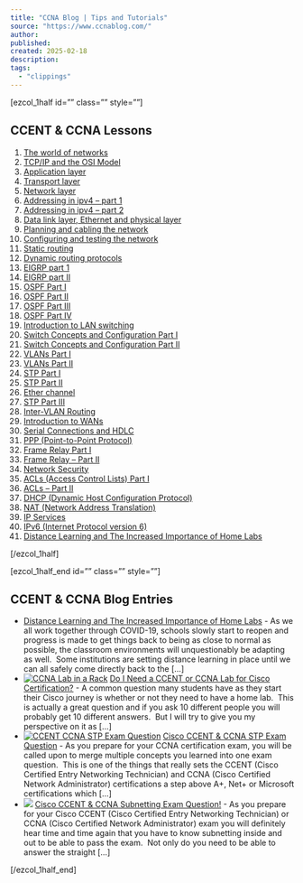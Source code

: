 ```yaml
---
title: "CCNA Blog | Tips and Tutorials"
source: "https://www.ccnablog.com/"
author:
published:
created: 2025-02-18
description:
tags:
  - "clippings"
---
```

\[ezcol\_1half id=”” class=”” style=””\]

## CCENT & CCNA Lessons

1. [The world of networks](https://www.ccnablog.com/the-world-of-networks/)
2. [TCP/IP and the OSI Model](https://www.ccnablog.com/tcpip-and-the-osi-model/)
3. [Application layer](https://www.ccnablog.com/application-layer/)
4. [Transport layer](https://www.ccnablog.com/transport-layer/)
5. [Network layer](https://www.ccnablog.com/network-layer/)
6. [Addressing in ipv4 – part 1](https://www.ccnablog.com/addressing-in-ipv4-part-1/)
7. [Addressing in ipv4 – part 2](https://www.ccnablog.com/addressing-in-ipv4-part-2/)
8. [Data link layer, Ethernet and physical layer](https://www.ccnablog.com/data-link-layer-ethernet-and-physical-layer/)
9. [Planning and cabling the network](https://www.ccnablog.com/planning-and-cabling-the-network/)
10. [Configuring and testing the network](https://www.ccnablog.com/configuring-and-testing-the-network/)
11. [Static routing](https://www.ccnablog.com/static-routing/)
12. [Dynamic routing protocols](https://www.ccnablog.com/dynamic-routing-protocols/)
13. [EIGRP part 1](https://www.ccnablog.com/eigrp-part-1/)
14. [EIGRP part II](https://www.ccnablog.com/eigrp-part-two/)
15. [OSPF Part I](https://www.ccnablog.com/ospf-part-1/)
16. [OSPF Part II](https://www.ccnablog.com/ospf-part-2/)
17. [OSPF Part III](https://www.ccnablog.com/ospf-part-iii/)
18. [OSPF Part IV](https://www.ccnablog.com/ospf-part-iv/)
19. [Introduction to LAN switching](https://www.ccnablog.com/introduction-to-lan-switching/)
20. [Switch Concepts and Configuration Part I](https://www.ccnablog.com/switch-concepts-and-configuration/)
21. [Switch Concepts and Configuration Part II](https://www.ccnablog.com/switch-concepts-and-configuration-part-ii/)
22. [VLANs Part I](https://www.ccnablog.com/vlans-part-i/)
23. [VLANs Part II](https://www.ccnablog.com/vlans-part-ii/)
24. [STP Part I](https://www.ccnablog.com/stp-part-i/)
25. [STP Part II](https://www.ccnablog.com/stp-part-ii/)
26. [Ether channel](https://www.ccnablog.com/ether-channel/)
27. [STP Part III](https://www.ccnablog.com/stp-part-iii/)
28. [Inter-VLAN Routing](https://www.ccnablog.com/inter-vlan-routing/)
29. [Introduction to WANs](https://www.ccnablog.com/introduction-to-wans/)
30. [Serial Connections and HDLC](https://www.ccnablog.com/serial-connections-and-hdlc/)
31. [PPP (Point-to-Point Protocol)](https://www.ccnablog.com/ppp-point-to-point-protocol/)
32. [Frame Relay Part I](https://www.ccnablog.com/frame-relay-part-i/)
33. [Frame Relay – Part II](https://www.ccnablog.com/frame-relay-part-ii/)
34. [Network Security](https://www.ccnablog.com/network-security/)
35. [ACLs (Access Control Lists) Part I](https://www.ccnablog.com/acls-access-control-lists-part-i/)
36. [ACLs – Part II](https://www.ccnablog.com/acls-part-ii/)
37. [DHCP (Dynamic Host Configuration Protocol)](https://www.ccnablog.com/dhcp-dynamic-host-configuration-protocol/)
38. [NAT (Network Address Translation)](https://www.ccnablog.com/nat-network-address-translation/)
39. [IP Services](https://www.ccnablog.com/ip-services/)
40. [IPv6 (Internet Protocol version 6)](https://www.ccnablog.com/ipv6-internet-protocol-version-6/)
41. [Distance Learning and The Increased Importance of Home Labs](https://www.ccnablog.com/distance-learning-and-the-increased-importance-of-home-labs/)

\[/ezcol\_1half\]

\[ezcol\_1half\_end id=”” class=”” style=””\]

## CCENT & CCNA Blog Entries

- [Distance Learning and The Increased Importance of Home Labs](https://www.ccnablog.com/distance-learning-and-the-increased-importance-of-home-labs/) \- As we all work together through COVID-19, schools slowly start to reopen and progress is made to get things back to being as close to normal as possible, the classroom environments will unquestionably be adapting as well.  Some institutions are setting distance learning in place until we can all safely come directly back to the \[…\]
- [![CCNA Lab in a Rack](https://s8182.pcdn.co/wp-content/uploads/2014/08/ccnarack.jpg)](https://www.ccnablog.com/need-ccent-ccna-lab-cisco-certification/) [Do I Need a CCENT or CCNA Lab for Cisco Certification?](https://www.ccnablog.com/need-ccent-ccna-lab-cisco-certification/) \- A common question many students have as they start their Cisco journey is whether or not they need to have a home lab.  This is actually a great question and if you ask 10 different people you will probably get 10 different answers.  But I will try to give you my perspective on it as \[…\]
- [![CCENT CCNA STP Exam Question](https://s8182.pcdn.co/wp-content/uploads/2014/07/stp-top-300x164.jpg)](https://www.ccnablog.com/cisco-ccent-ccna-stp-exam-question/) [Cisco CCENT & CCNA STP Exam Question](https://www.ccnablog.com/cisco-ccent-ccna-stp-exam-question/) \- As you prepare for your CCNA certification exam, you will be called upon to merge multiple concepts you learned into one exam question.  This is one of the things that really sets the CCENT (Cisco Certified Entry Networking Technician) and CCNA (Cisco Certified Network Administrator) certifications a step above A+, Net+ or Microsoft certifications which \[…\]
- [![](https://s8182.pcdn.co/wp-content/uploads/2014/07/ccna-subnetting-300x239.jpg)](https://www.ccnablog.com/ccent-ccna-subnetting-question/) [Cisco CCENT & CCNA Subnetting Exam Question!](https://www.ccnablog.com/ccent-ccna-subnetting-question/) \- As you prepare for your Cisco CCENT (Cisco Certified Entry Networking Technician) or CCNA (Cisco Certified Network Administrator) exam you will definitely hear time and time again that you have to know subnetting inside and out to be able to pass the exam.  Not only do you need to be able to answer the straight \[…\]

\[/ezcol\_1half\_end\]